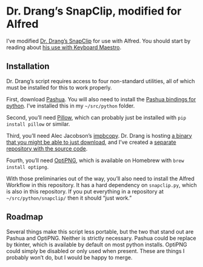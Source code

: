 # Dr. Drang’s SnapClip, modified for Alfred

I’ve modified [Dr. Drang’s SnapClip][1] for use with Alfred.  You should start
by reading about [his use with Keyboard Maestro][1].

## Installation

Dr. Drang’s script requires access to four non-standard utilities, all of
which must be installed for this to work properly.

First, download [Pashua][3].  You will also need to install the [Pashua
bindings for python][4].  I’ve installed this in my `~/src/python` folder.

Second, you’ll need [Pillow][5], which can probably just be installed with
`pip install pillow` or similar.

Third, you’ll need Alec Jacobson’s [impbcopy][6].  Dr. Drang is hosting [a
binary that you might be able to just download][7], and I’ve created a
[separate repository with the source code][8].

Fourth, you’ll need [OptiPNG](http://optipng.sourceforge.net/), which is
available on Homebrew with `brew install optipng`.

With those preliminaries out of the way, you’ll also need to install the
Alfred Workflow in this repository.  It has a hard dependency on
`snapclip.py`, which is also in this repository.  If you put everything in a
repository at `~/src/python/snapclip/` then it should “just work.”

## Roadmap

Several things make this script less portable, but the two that stand out are
Pashua and OptiPNG.  Neither is strictly necessary.  Pashua could be replace
by tkinter, which is available by default on most python installs.  OptiPNG
could simply be disabled or only used when present.  These are things I
probably won’t do, but I would be happy to merge.

[1]: http://leancrew.com/all-this/2017/02/screenshots-with-snapclip/
[2]: http://leancrew.com/all-this/2017/02/screenshots-with-snapclip/
[3]: https://www.bluem.net/en/mac/pashua/
[4]: https://github.com/BlueM/Pashua-Binding-Python
[5]: https://python-pillow.org/
[6]: http://www.alecjacobson.com/weblog/?p=3816
[7]: http://leancrew.com/all-this/downloads/impbcopy
[8]: https://github.com/akmassey/impbcopy
